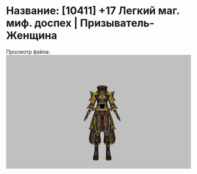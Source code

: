 # Название: [10411] +17 Легкий маг. миф. доспех | Призыватель-Женщина

Просмотр файла:
![p090023.png](p090023.png)